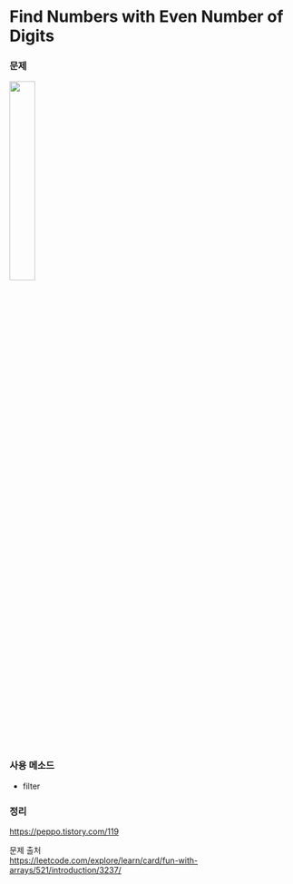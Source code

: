 #  Find Numbers with Even Number of Digits

### 문제
<img width="30%" src = "https://user-images.githubusercontent.com/64088377/169176126-adc0e9ff-2e03-47c0-ba93-b9b46dc1dda5.png">

### 사용 메소드 <br>
- filter

### 정리 <br>
https://peppo.tistory.com/119

문제 출처 <br>
https://leetcode.com/explore/learn/card/fun-with-arrays/521/introduction/3237/
